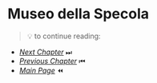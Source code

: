 # Museo della Specola

> 💡 to continue reading:
- [*Next Chapter*](Conclusion.md) ⏭
- [*Previous Chapter*](Scienze.md) ⏮
- [*Main Page*](index.md) ⏪
